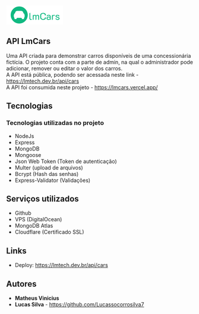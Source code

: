 ![Logo of the project](https://github.com/MV1337/images/blob/master/mv_games/LogoLMCars.png)

## API LmCars
Uma API criada para demonstrar carros disponíveis de uma concessionária fictícia. 
O projeto conta com a parte de admin, na qual o administrador pode adicionar, remover ou editar o valor dos carros. <br/>
A API está pública, podendo ser acessada neste link - https://lmtech.dev.br/api/cars <br/>
A API foi consumida neste projeto - https://lmcars.vercel.app/

## Tecnologias 

### Tecnologias utilizadas no projeto

* NodeJs
* Express
* MongoDB
* Mongoose
* Json Web Token (Token de autenticação)
* Multer (upload de arquivos)
* Bcrypt (Hash das senhas)
* Express-Validator (Validações)

## Serviços utilizados

* Github
* VPS (DigitalOcean)
* MongoDB Atlas
* Cloudflare (Certificado SSL)

 ## Links
  - Deploy: https://lmtech.dev.br/api/cars
  
  ## Autores

  * **Matheus Vinicius** 
  * **Lucas Silva** - https://github.com/Lucassocorrosilva7
